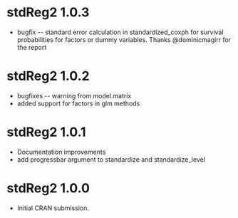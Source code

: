 # stdReg2 1.0.3
* bugfix -- standard error calculation in standardized_coxph for survival probabilities for factors or dummy variables. Thanks @dominicmagirr for the report

# stdReg2 1.0.2
* bugfixes -- warning from model.matrix
* added support for factors in glm methods

# stdReg2 1.0.1

* Documentation improvements
* add progressbar argument to standardize and standardize_level

# stdReg2 1.0.0

* Initial CRAN submission.
